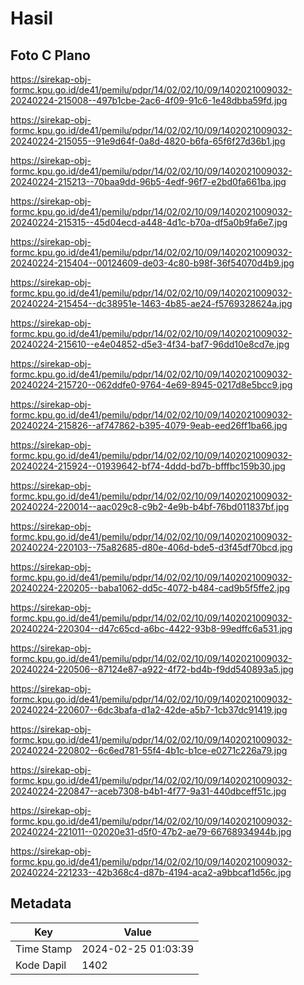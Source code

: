# Hasil

## Foto C Plano

https://sirekap-obj-formc.kpu.go.id/de41/pemilu/pdpr/14/02/02/10/09/1402021009032-20240224-215008--497b1cbe-2ac6-4f09-91c6-1e48dbba59fd.jpg

https://sirekap-obj-formc.kpu.go.id/de41/pemilu/pdpr/14/02/02/10/09/1402021009032-20240224-215055--91e9d64f-0a8d-4820-b6fa-65f6f27d36b1.jpg

https://sirekap-obj-formc.kpu.go.id/de41/pemilu/pdpr/14/02/02/10/09/1402021009032-20240224-215213--70baa9dd-96b5-4edf-96f7-e2bd0fa661ba.jpg

https://sirekap-obj-formc.kpu.go.id/de41/pemilu/pdpr/14/02/02/10/09/1402021009032-20240224-215315--45d04ecd-a448-4d1c-b70a-df5a0b9fa6e7.jpg

https://sirekap-obj-formc.kpu.go.id/de41/pemilu/pdpr/14/02/02/10/09/1402021009032-20240224-215404--00124609-de03-4c80-b98f-36f54070d4b9.jpg

https://sirekap-obj-formc.kpu.go.id/de41/pemilu/pdpr/14/02/02/10/09/1402021009032-20240224-215454--dc38951e-1463-4b85-ae24-f5769328624a.jpg

https://sirekap-obj-formc.kpu.go.id/de41/pemilu/pdpr/14/02/02/10/09/1402021009032-20240224-215610--e4e04852-d5e3-4f34-baf7-96dd10e8cd7e.jpg

https://sirekap-obj-formc.kpu.go.id/de41/pemilu/pdpr/14/02/02/10/09/1402021009032-20240224-215720--062ddfe0-9764-4e69-8945-0217d8e5bcc9.jpg

https://sirekap-obj-formc.kpu.go.id/de41/pemilu/pdpr/14/02/02/10/09/1402021009032-20240224-215826--af747862-b395-4079-9eab-eed26ff1ba66.jpg

https://sirekap-obj-formc.kpu.go.id/de41/pemilu/pdpr/14/02/02/10/09/1402021009032-20240224-215924--01939642-bf74-4ddd-bd7b-bfffbc159b30.jpg

https://sirekap-obj-formc.kpu.go.id/de41/pemilu/pdpr/14/02/02/10/09/1402021009032-20240224-220014--aac029c8-c9b2-4e9b-b4bf-76bd011837bf.jpg

https://sirekap-obj-formc.kpu.go.id/de41/pemilu/pdpr/14/02/02/10/09/1402021009032-20240224-220103--75a82685-d80e-406d-bde5-d3f45df70bcd.jpg

https://sirekap-obj-formc.kpu.go.id/de41/pemilu/pdpr/14/02/02/10/09/1402021009032-20240224-220205--baba1062-dd5c-4072-b484-cad9b5f5ffe2.jpg

https://sirekap-obj-formc.kpu.go.id/de41/pemilu/pdpr/14/02/02/10/09/1402021009032-20240224-220304--d47c65cd-a6bc-4422-93b8-99edffc6a531.jpg

https://sirekap-obj-formc.kpu.go.id/de41/pemilu/pdpr/14/02/02/10/09/1402021009032-20240224-220506--87124e87-a922-4f72-bd4b-f9dd540893a5.jpg

https://sirekap-obj-formc.kpu.go.id/de41/pemilu/pdpr/14/02/02/10/09/1402021009032-20240224-220607--6dc3bafa-d1a2-42de-a5b7-1cb37dc91419.jpg

https://sirekap-obj-formc.kpu.go.id/de41/pemilu/pdpr/14/02/02/10/09/1402021009032-20240224-220802--6c6ed781-55f4-4b1c-b1ce-e0271c226a79.jpg

https://sirekap-obj-formc.kpu.go.id/de41/pemilu/pdpr/14/02/02/10/09/1402021009032-20240224-220847--aceb7308-b4b1-4f77-9a31-440dbceff51c.jpg

https://sirekap-obj-formc.kpu.go.id/de41/pemilu/pdpr/14/02/02/10/09/1402021009032-20240224-221011--02020e31-d5f0-47b2-ae79-66768934944b.jpg

https://sirekap-obj-formc.kpu.go.id/de41/pemilu/pdpr/14/02/02/10/09/1402021009032-20240224-221233--42b368c4-d87b-4194-aca2-a9bbcaf1d56c.jpg


## Metadata

| Key        | Value               |
| ---------- | ------------------- |
| Time Stamp | 2024-02-25 01:03:39 |
| Kode Dapil | 1402                |



